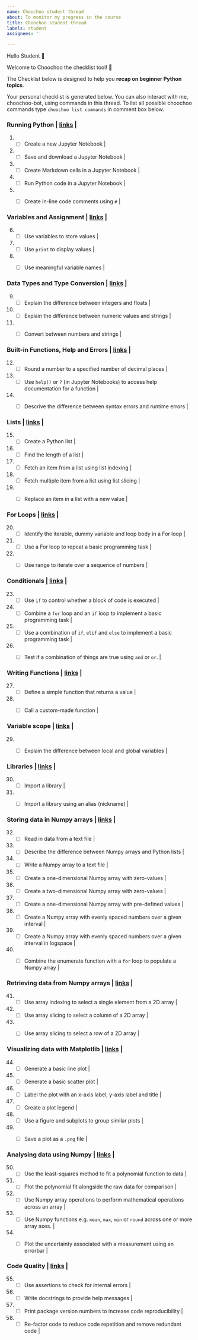 ```yaml
---
name: Choochoo student thread
about: To monitor my progress in the course
title: Choochoo student thread
labels: student
assignees: ''

---
```


Hello Student :wave:

Welcome to Choochoo the checklist tool! :train:

The Checklist below is designed to help you **recap on beginner Python topics**.

Your personal checklist is generated below. You can also interact with me, choochoo-bot, using commands in this thread. 
To list all possible choochoo commands type `choochoo list commands` in comment box below.


### Running Python |   [links](https://lucydot.github.io/python_novice/01-run-quit/index.html)  | 
1) - [ ] Create a new Jupyter Notebook |    
2) - [ ] Save and download a Jupyter Notebook |    
3) - [ ] Create Markdown cells in a Jupyter Notebook |    
4) - [ ] Run Python code in a Jupyter Notebook |    
5) - [ ] Create in-line code comments using `#` |    


### Variables and Assignment |   [links](https://lucydot.github.io/python_novice/02-variables/index.html)  | 
6) - [ ] Use variables to store values |    
7) - [ ] Use `print` to display values |    
8) - [ ] Use meaningful variable names |    


### Data Types and Type Conversion |   [links](https://lucydot.github.io/python_novice/03-types-conversion/index.html)  | 
9) - [ ] Explain the difference between integers and floats |    
10) - [ ] Explain the difference between numeric values and strings |    
11) - [ ] Convert between numbers and strings |    


### Built-in Functions, Help and Errors |   [links](https://lucydot.github.io/python_novice/04-built-in/index.html)  | 
12) - [ ] Round a number to a specified number of decimal places |    
13) - [ ] Use `help()` or `?` (in Jupyter Notebooks) to access help documentation for a function |    
14) - [ ] Descrive the difference between syntax errors and runtime errors |    


### Lists |   [links](https://lucydot.github.io/python_novice/05-lists/index.html)  | 
15) - [ ] Create a Python list |    
16) - [ ] Find the length of a list |    
17) - [ ] Fetch an item from a list using list indexing |    
18) - [ ] Fetch multiple item from a list using list slicing |    
19) - [ ] Replace an item in a list with a new value |    


### For Loops |   [links](https://lucydot.github.io/python_novice/06-for-loops/index.html)  | 
20) - [ ] Identify the iterable, dummy variable and loop body in a For loop |    
21) - [ ] Use a For loop to repeat a basic programming task |    
22) - [ ] Use range to iterate over a sequence of numbers |    


### Conditionals |   [links](https://lucydot.github.io/python_novice/07-conditionals/index.html)  | 
23) - [ ] Use `if` to control whether a block of code is executed |    
24) - [ ] Combine a `for` loop and an `if` loop to implement a basic programming task |    
25) - [ ] Use a combination of `if`, `elif` and `else` to implement a basic programming task |    
26) - [ ] Test if a combination of things are true using `and` or `or`. |    


### Writing Functions |   [links](https://lucydot.github.io/python_novice/08-writing-functions/index.html)  | 
27) - [ ] Define a simple function that returns a value |    
28) - [ ] Call a custom-made function |    


### Variable scope |   [links](https://lucydot.github.io/python_novice/09-scope/index.html)  | 
29) - [ ] Explain the difference between local and global variables |    


### Libraries |   [links](https://lucydot.github.io/python_novice/10-libraries/index.html)  | 
30) - [ ] Import a library |    
31) - [ ] Import a library using an alias (nickname) |    


### Storing data in Numpy arrays |   [links](https://lucydot.github.io/python_novice/12-numpy-intro/index.html)  | 
32) - [ ] Read in data from a text file |    
33) - [ ] Describe the difference between Numpy arrays and Python lists |    
34) - [ ] Write a Numpy array to a text file |    
35) - [ ] Create a one-dimensional Numpy array with zero-values |    
36) - [ ] Create a two-dimensional Numpy array with zero-values |    
37) - [ ] Create a one-dimensional Numpy array with pre-defined values |    
38) - [ ] Create a Numpy array with evenly spaced numbers over a given interval |    
39) - [ ] Create a Numpy array with evenly spaced numbers over a given interval in logspace |    
40) - [ ] Combine the enumerate function with a `for` loop to populate a Numpy array |    


### Retrieving data from Numpy arrays |   [links](https://lucydot.github.io/python_novice/13-numpy-selecting/index.html)  | 
41) - [ ] Use array indexing to select a single element from a 2D array |    
42) - [ ] Use array slicing to select a column of a 2D array |    
43) - [ ] Use array slicing to select a row of a 2D array |    


### Visualizing data with Matplotlib |   [links](https://lucydot.github.io/python_novice/14-visualising-data/index.html)  | 
44) - [ ] Generate a basic line plot |    
45) - [ ] Generate a basic scatter plot |    
46) - [ ] Label the plot with an x-axis label, y-axis label and title |    
47) - [ ] Create a plot legend |    
48) - [ ] Use a figure and subplots to group similar plots |    
49) - [ ] Save a plot as a `.png` file |    


### Analysing data using Numpy |   [links](https://lucydot.github.io/python_novice/15-numpy-analysis/index.html)  | 
50) - [ ] Use the least-squares method to fit a polynomial function to data |    
51) - [ ] Plot the polynomial fit alongside the raw data for comparison |    
52) - [ ] Use Numpy array operations to perform mathematical operations across an array |    
53) - [ ] Use Numpy functions e.g. `mean`, `max`, `min` or `round` across one or more array axes. |    
54) - [ ] Plot the uncertainty associated with a measurement using an errorbar |    


### Code Quality |   [links](https://lucydot.github.io/python_novice/16-style/index.html)  | 
55) - [ ] Use assertions to check for internal errors |    
56) - [ ] Write docstrings to provide help messages |    
57) - [ ] Print package version numbers to increase code reproducibility |    
58) - [ ] Re-factor code to reduce code repetition and remove redundant code |    
